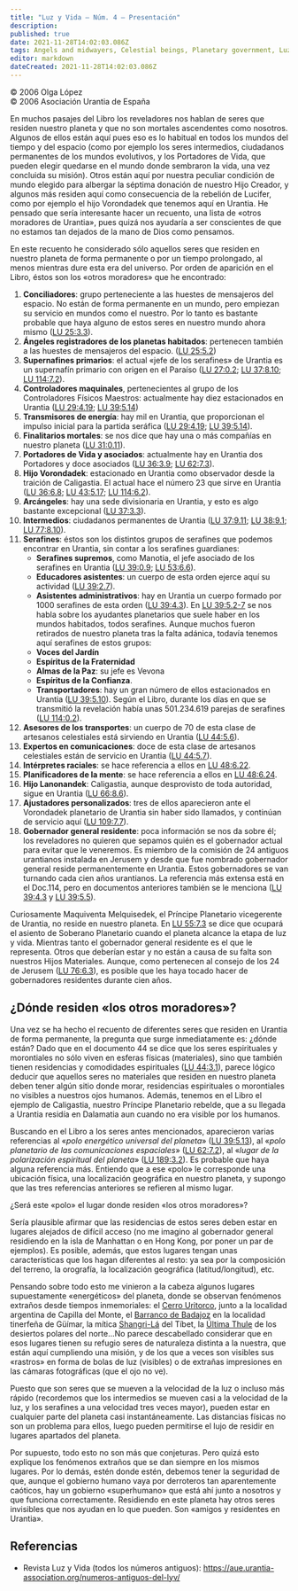 ```yaml
---
title: "Luz y Vida — Núm. 4 — Presentación"
description: 
published: true
date: 2021-11-28T14:02:03.086Z
tags: Angels and midwayers, Celestial beings, Planetary government, Luz y Vida, article
editor: markdown
dateCreated: 2021-11-28T14:02:03.086Z
---
```


<p class="v-card v-sheet theme--light grey lighten-3 px-2">© 2006 Olga López<br>© 2006 Asociación Urantia de España</p>


En muchos pasajes del Libro los reveladores nos hablan de seres que residen nuestro planeta y que no son mortales ascendentes como nosotros. Algunos de ellos están aquí pues eso es lo habitual en todos los mundos del tiempo y del espacio (como por ejemplo los seres intermedios, ciudadanos permanentes de los mundos evolutivos, y los Portadores de Vida, que pueden elegir quedarse en el mundo donde sembraron la vida, una vez concluida su misión). Otros están aquí por nuestra peculiar condición de mundo elegido para albergar la séptima donación de nuestro Hijo Creador, y algunos más residen aquí como consecuencia de la rebelión de Lucifer, como por ejemplo el hijo Vorondadek que tenemos aquí en Urantia. He pensado que sería interesante hacer un recuento, una lista de «otros moradores de Urantia», pues quizá nos ayudaría a ser conscientes de que no estamos tan dejados de la mano de Dios como pensamos.

En este recuento he considerado sólo aquellos seres que residen en nuestro planeta de forma permanente o por un tiempo prolongado, al menos mientras dure esta era del universo. Por orden de aparición en el Libro, éstos son los «otros moradores» que he encontrado:

1. **Conciliadores**: grupo perteneciente a las huestes de mensajeros del espacio. No están de forma permanente en un mundo, pero empiezan su servicio en mundos como el nuestro. Por lo tanto es bastante probable que haya alguno de estos seres en nuestro mundo ahora mismo ([LU 25:3.3](/es/The_Urantia_Book/25#p3_3)).
2. **Ángeles registradores de los planetas habitados**: pertenecen también a las huestes de mensajeros del espacio. ([LU 25:5.2](/es/The_Urantia_Book/25#p5_2))
3. **Supernafines primarios**: el actual «jefe de los serafines» de Urantia es un supernafín primario con origen en el Paraíso ([LU 27:0.2](/es/The_Urantia_Book/27#p0_2); [LU 37:8.10](/es/The_Urantia_Book/37#p8_10); [LU 114:7.2](/es/The_Urantia_Book/114#p7_2)). 
4. **Controladores maquinales**, pertenecientes al grupo de los Controladores Físicos Maestros: actualmente hay diez estacionados en Urantia ([LU 29:4.19](/es/The_Urantia_Book/29#p4_19); [LU 39:5.14](/es/The_Urantia_Book/39#p5_14))
5. **Transmisores de energía**: hay mil en Urantia, que proporcionan el impulso inicial para la partida seráfica ([LU 29:4.19](/es/The_Urantia_Book/29#p4_19); [LU 39:5.14](/es/The_Urantia_Book/39#p5_14)).
6. **Finalitarios mortales**: se nos dice que hay una o más compañías en nuestro planeta ([LU 31:0.11](/es/The_Urantia_Book/31#p0_11)).
7. **Portadores de Vida y asociados**: actualmente hay en Urantia dos Portadores y doce asociados ([LU 36:3.9](/es/The_Urantia_Book/36#p3_9); [LU 62:7.3](/es/The_Urantia_Book/62#p7_3)).
8. **Hijo Vorondadek**: estacionado en Urantia como observador desde la traición de Caligastia. El actual hace el número 23 que sirve en Urantia ([LU 36:6.8](/es/The_Urantia_Book/36#p6_8); [LU 43:5.17](/es/The_Urantia_Book/43#p5_17); [LU 114:6.2](/es/The_Urantia_Book/114#p6_2)).
9. **Arcángeles**: hay una sede divisionaria en Urantia, y esto es algo bastante excepcional ([LU 37:3.3](/es/The_Urantia_Book/37#p3_3)).
10. **Intermedios**: ciudadanos permanentes de Urantia ([LU 37:9.11](/es/The_Urantia_Book/37#p9_11); [LU 38:9.1](/es/The_Urantia_Book/38#p9_1); [LU 77:8.10](/es/The_Urantia_Book/77#p8_10)).
11. **Serafines**: éstos son los distintos grupos de serafines que podemos encontrar en Urantia, sin contar a los serafines guardianes:
    - **Serafines supremos**, como Manotia, el jefe asociado de los serafines en Urantia ([LU 39:0.9](/es/The_Urantia_Book/39#p0_9); [LU 53:6.6](/es/The_Urantia_Book/53#p6_6)).
    - **Educadores asistentes**: un cuerpo de esta orden ejerce aquí su actividad ([LU 39:2.7](/es/The_Urantia_Book/39#p2_7)).
    - **Asistentes administrativos**: hay en Urantia un cuerpo formado por 1000 serafines de esta orden ([LU 39:4.3](/es/The_Urantia_Book/39#p4_3)).
	En [LU 39:5.2-7](/es/The_Urantia_Book/39#p5_2) se nos habla sobre los ayudantes planetarios que suele haber en los mundos habitados, todos serafines. Aunque muchos fueron retirados de nuestro planeta tras la falta adánica, todavía tenemos aquí serafines de estos grupos:
	- **Voces del Jardín**
	- **Espíritus de la Fraternidad**
	- **Almas de la Paz**: su jefe es Vevona
	- **Espíritus de la Confianza**.
	- **Transportadores**: hay un gran número de ellos estacionados en Urantia ([LU 39:5.10](/es/The_Urantia_Book/39#p5_10)).
	Según el Libro, durante los días en que se transmitió la revelación había unas 501.234.619 parejas de serafines ([LU 114:0.2](/es/The_Urantia_Book/114#p0_2)).
12. **Asesores de los transportes**: un cuerpo de 70 de esta clase de artesanos celestiales está sirviendo en Urantia ([LU 44:5.6](/es/The_Urantia_Book/44#p5_6)). 
13. **Expertos en comunicaciones**: doce de esta clase de artesanos celestiales están de servicio en Urantia ([LU 44:5.7](/es/The_Urantia_Book/44#p5_7)).
14. **Intérpretes raciales**: se hace referencia a ellos en [LU 48:6.22](/es/The_Urantia_Book/48#p6_22).
15. **Planificadores de la mente**: se hace referencia a ellos en [LU 48:6.24](/es/The_Urantia_Book/48#p6_24).
16. **Hijo Lanonandek**: Caligastia, aunque desprovisto de toda autoridad, sigue en Urantia ([LU 66:8.6](/es/The_Urantia_Book/66#p8_6)).
17. **Ajustadores personalizados**: tres de ellos aparecieron ante el Vorondadek planetario de Urantia sin haber sido llamados, y continúan de servicio aquí ([LU 109:7.7](/es/The_Urantia_Book/109#p7_7)).
18. **Gobernador general residente**: poca información se nos da sobre él; los reveladores no quieren que sepamos quién es el gobernador actual para evitar que le veneremos. Es miembro de la comisión de 24 antiguos urantianos instalada en Jerusem y desde que fue nombrado gobernador general reside permanentemente en Urantia. Estos gobernadores se van turnando cada cien años urantianos. La referencia más extensa está en el Doc.114, pero en documentos anteriores también se le menciona ([LU 39:4.3](/es/The_Urantia_Book/39#p4_3) y [LU 39:5.5](/es/The_Urantia_Book/39#p5_5)).

Curiosamente Maquiventa Melquisedek, el Príncipe Planetario vicegerente de Urantia, no reside en nuestro planeta. En [LU 55:7.3](/es/The_Urantia_Book/55#p7_3) se dice que ocupará el asiento de Soberano Planetario cuando el planeta alcance la etapa de luz y vida. Mientras tanto el gobernador general residente es el que le representa. Otros que deberían estar y no están a causa de su falta son nuestros Hijos Materiales. Aunque, como pertenecen al consejo de los 24 de Jerusem ([LU 76:6.3](/es/The_Urantia_Book/76#p6_3)), es posible que les haya tocado hacer de gobernadores residentes durante cien años.

## ¿Dónde residen «los otros moradores»?

Una vez se ha hecho el recuento de diferentes seres que residen en Urantia de forma permanente, la pregunta que surge inmediatamente es: ¿dónde están? Dado que en el documento 44 se dice que los seres espirituales y morontiales no sólo viven en esferas físicas (materiales), sino que también tienen residencias y comodidades espirituales ([LU 44:3.1](/es/The_Urantia_Book/44#p3_1)), parece lógico deducir que aquellos seres no materiales que residen en nuestro planeta deben tener algún sitio donde morar, residencias espirituales o morontiales no visibles a nuestros ojos humanos. Además, tenemos en el Libro el ejemplo de Caligastia, nuestro Príncipe Planetario rebelde, que a su llegada a Urantia residía en Dalamatia aun cuando no era visible por los humanos.

Buscando en el Libro a los seres antes mencionados, aparecieron varias referencias al «_polo energético universal del planeta_» ([LU 39:5.13](/es/The_Urantia_Book/39#p5_13)), al «_polo planetario de las comunicaciones espaciales_» ([LU 62:7.2](/es/The_Urantia_Book/62#p7_2)), al «_lugar de la polarización espiritual del planeta_» ([LU 189:3.2](/es/The_Urantia_Book/189#p3_2)). Es probable que haya alguna referencia más. Entiendo que a ese «polo» le corresponde una ubicación física, una localización geográfica en nuestro planeta, y supongo que las tres referencias anteriores se refieren al mismo lugar.

¿Será este «polo» el lugar donde residen «los otros moradores»?

Sería plausible afirmar que las residencias de estos seres deben estar en lugares alejados de difícil acceso (no me imagino al gobernador general residiendo en la isla de Manhattan o en Hong Kong, por poner un par de ejemplos). Es posible, además, que estos lugares tengan unas características que los hagan diferentes al resto: ya sea por la composición del terreno, la orografía, la localización geográfica (latitud/longitud), etc.

Pensando sobre todo esto me vinieron a la cabeza algunos lugares supuestamente «energéticos» del planeta, donde se observan fenómenos extraños desde tiempos inmemoriales: el [Cerro Uritorco](https://es.wikipedia.org/wiki/Uritorco), junto a la localidad argentina de Capilla del Monte, el [Barranco de Badajoz](https://es.wikipedia.org/wiki/Barranco_de_Badajoz) en la localidad tinerfeña de Güímar, la mítica [Shangri-Lá](https://es.wikipedia.org/wiki/Shangri-La) del Tíbet, la [Última Thule](https://es.wikipedia.org/wiki/Tule_(mitolog%C3%ADa)) de los desiertos polares del norte...No parece descabellado considerar que en esos lugares tienen su refugio seres de naturaleza distinta a la nuestra, que están aquí cumpliendo una misión, y de los que a veces son visibles sus «rastros» en forma de bolas de luz (visibles) o de extrañas impresiones en las cámaras fotográficas (que el ojo no ve).

Puesto que son seres que se mueven a la velocidad de la luz o incluso más rápido (recordemos que los intermedios se mueven casi a la velocidad de la luz, y los serafines a una velocidad tres veces mayor), pueden estar en cualquier parte del planeta casi instantáneamente. Las distancias físicas no son un problema para ellos, luego pueden permitirse el lujo de residir en lugares apartados del planeta.

Por supuesto, todo esto no son más que conjeturas. Pero quizá esto explique los fenómenos extraños que se dan siempre en los mismos lugares. Por lo demás, estén donde estén, debemos tener la seguridad de que, aunque el gobierno humano vaya por derroteros tan aparentemente caóticos, hay un gobierno «superhumano» que está ahí junto a nosotros y que funciona correctamente. Residiendo en este planeta hay otros seres invisibles que nos ayudan en lo que pueden. Son «amigos y residentes en Urantia».

## Referencias

- Revista Luz y Vida (todos los números antiguos): https://aue.urantia-association.org/numeros-antiguos-del-lyv/
